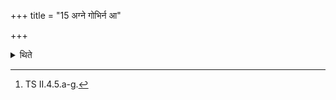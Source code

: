+++
title = "15 अग्ने गोभिर्न आ"

+++

<details><summary>थिते</summary>

15. The by-offerings (should be offered with the verse beginning with) agne gobhirna āgahi.[^1]  

[^1]: TS II.4.5.a-g. 
</details>
